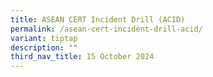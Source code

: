 ```yaml
---
title: ASEAN CERT Incident Drill (ACID)
permalink: /asean-cert-incident-drill-acid/
variant: tiptap
description: ""
third_nav_title: 15 October 2024
---
```

